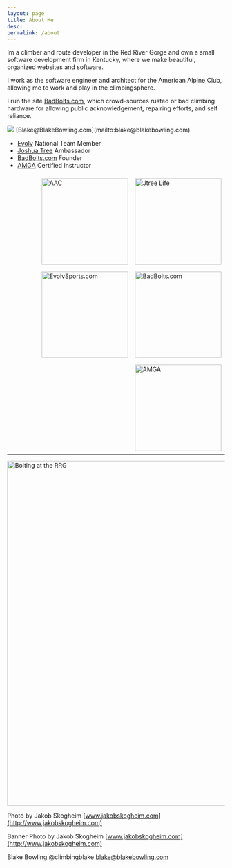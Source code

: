 ```yaml
---
layout: page
title: About Me
desc:
permalink: /about
---
```


Im a climber and route developer in the Red River Gorge and own a small software development firm in Kentucky, where we make beautiful, organized websites and software.

I work as the software engineer and architect for the American Alpine Club, allowing me to work and play in the climbingsphere.

I run the site [BadBolts.com](https://www.BadBolts.com), which crowd-sources rusted or bad climbing hardware for allowing public acknowledgement, repairing efforts, and self reliance.

<img src="http://blakebowling.s3.amazonaws.com/logos-backgrounds/all_that_glitters_1.jpg"/>
[Blake@BlakeBowling.com](mailto:blake@blakebowling.com)

* [Evolv](http://evolvsports.com) National Team Member
* [Joshua Tree](http://jtreelife.com) Ambassador
* [BadBolts.com](http://badbolts.com) Founder
* [AMGA](http://amga.com) Certified Instructor


<img style="float: right; width:200px; margin:8px" src="http://blakebowling.s3.amazonaws.com/logos-backgrounds/jtree.png" alt="Jtree Life" />

<img style="float: right; width:200px; margin:8px" src="http://blakebowling.s3.amazonaws.com/2014/04/aac_letter_logo.jpg" alt="AAC"/>

<img style="float: right; width:200px; margin:8px" src="http://blakebowling.s3.amazonaws.com/logos-backgrounds/bad_bolts_3x4.png" alt="BadBolts.com"/>

<img style="float: right; width:200px;margin:8px" src="http://blakebowling.s3.amazonaws.com/logos-backgrounds/evolv_200.png" alt="EvolvSports.com"/>

<img style="float: right; width:200px; margin:8px" src="http://blakebowling.s3.amazonaws.com/logos-backgrounds/amga_logo.jpg" alt="AMGA"/>


<hr style="clear:both">

<img style="width:800px" src="http://blakebowling.s3.amazonaws.com/logos-backgrounds/8320_redrivergorge_20131010_web.jpg" alt="Bolting at the RRG">


Photo by Jakob Skogheim [www.jakobskogheim.com](http://www.jakobskogheim.com)

Banner Photo by Jakob Skogheim [www.jakobskogheim.com](http://www.jakobskogheim.com)

<div itemscope itemtype="http://schema.org/Person">
<span itemprop="name">Blake Bowling</span>
<span itemprop="company">@climbingblake</span>
<a itemprop="email" href="mailto:blake@blakebowling.com">blake@blakebowling.com</a>
</div>



